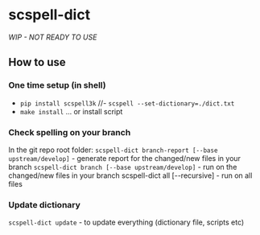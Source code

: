 # scspell-dict

*WIP - NOT READY TO USE*

## How to use

### One time setup (in shell)
- `pip install scspell3k`
//- `scspell --set-dictionary=./dict.txt`
- `make install` ... or install script

### Check spelling on your branch
In the git repo root folder:
`scspell-dict branch-report [--base upstream/develop]` - generate report for the changed/new files in your branch
`scspell-dict branch [--base upstream/develop]` - run on the changed/new files in your branch
scspell-dict all [--recursive] - run on all files

### Update dictionary

`scspell-dict update` - to update everything (dictionary file, scripts etc)
